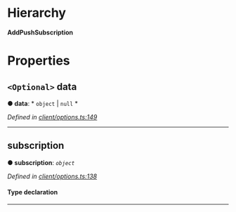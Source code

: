 

# Hierarchy

**AddPushSubscription**

# Properties

<a id="data"></a>

## `<Optional>` data

**● data**: * `object` &#124; `null`
*

*Defined in [client/options.ts:149](https://github.com/lagunehq/core/blob/b472bda/src/client/options.ts#L149)*

___
<a id="subscription"></a>

##  subscription

**● subscription**: *`object`*

*Defined in [client/options.ts:138](https://github.com/lagunehq/core/blob/b472bda/src/client/options.ts#L138)*

#### Type declaration

___

